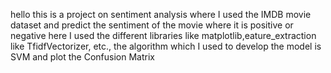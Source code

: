 hello this is a project on sentiment analysis where I used the IMDB movie dataset and predict the sentiment of the movie where it is positive or negative 
here I used the different libraries like matplotlib,eature_extraction like TfidfVectorizer, etc., 
the algorithm which I used to develop the model is SVM
and plot the Confusion Matrix
